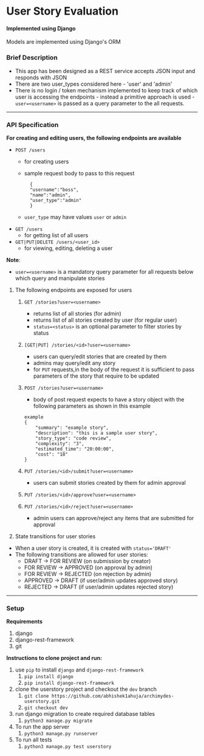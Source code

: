 # User Story Evaluation
#### Implemented using Django
Models are implemented using Django's ORM

### Brief Description
- This app has been designed as a REST service accepts JSON input and responds with JSON
- There are two user_types considered here - 'user' and 'admin'
- There is no login / token mechanism implemented to keep track of which user is accessing the endpoints - instead a primitive approach is used - `user=<username>` is passed as a query parameter to the all requests.

****

### API Specification
**For creating and editing users, the following endpoints are available**
- `POST /users`
    - for creating users
    - sample request body to pass to this request

            {
            "username":"boss",
            "name":"admin",
            "user_type":"admin"
            }
        
    - `user_type` may have values `user` or `admin` 
- `GET /users`
    - for getting list of all users
- `GET|PUT|DELETE /users/<user_id>`
    - for viewing, editing, deleting a user

**Note**:
- `user=<username>` is a mandatory query parameter for all requests below which query and manipulate stories

1. The following endpoints are exposed for users

    1. `GET /stories?user=<username>` 
        - returns list of all stories (for admin)
        - returns list of all stories created by user (for regular user)
        - `status=<status>` is an optional parameter to filter stories by status

    2. `[GET|PUT] /stories/<id>?user=<username>`
        - users can query/edit stories that are created by them
        - admins may query/edit any story
        - for `PUT` requests,in the body of the request
          it is sufficient to pass parameters 
             of the story that require to be updated

    3. `POST /stories?user=<username>`
         - body of post request expects to have a story object 
    with the following parameters as shown in this example 
        ```
        example
        { 
            "summary": "example story",
            "description": "this is a sample user story",
            "story_type": "code review",
            "complexity": "3",
            "estimated_time": "20:00:00",
            "cost": "18"  
        }
        ```
    4. `PUT /stories/<id>/submit?user=<username>`
        - users can submit stories created by them for admin approval
    5. `PUT /stories/<id>/approve?user=<username>`
    6. `PUT /stories/<id>/reject?user=<username>`
        - admin users can approve/reject any items that are submitted for approval

2. State transitions for user stories
- When a user story is created, it is created with `status='DRAFT'`
- The following transitions are allowed for user stories:
    - DRAFT -> FOR REVIEW (on submission by creator)
    - FOR REVIEW -> APPROVED (on approval by admin)
    - FOR REVIEW -> REJECTED (on rejection by admin)
    - APPROVED -> DRAFT (if user/admin updates approved story)
    - REJECTED -> DRAFT (if user/admin updates rejected story)
     
****

### Setup
**Requirements**
1. django
2. django-rest-framework
3. git

**Instructions to clone project and run:**

1. use `pip` to install `django` and `django-rest-framework`
    1. `pip install django`
    2. `pip install django-rest-framework`
2. clone the userstory project and checkout the `dev` branch
    1. `git clone https://github.com/abhishek1ahuja/archimydes-userstory.git`
    2. `git checkout dev`
3. run django migration to create required database tables
    1. `python3 manage.py migrate`
4. To run the app server
    1. `python3 manage.py runserver`
5. To run all tests
    1. `python3 manage.py test userstory`
    


